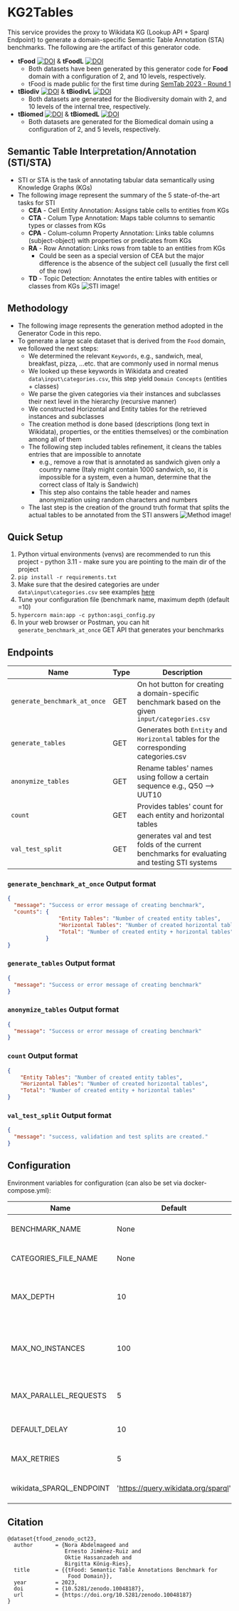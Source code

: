 # KG2Tables

This service provides the proxy to Wikidata KG (Lookup API + Sparql Endpoint) to generate a domain-specific Semantic Table Annotation (STA) benchmarks. The following are the artifact of this generator code.
* **tFood** [![DOI](https://zenodo.org/badge/DOI/10.5281/zenodo.10048187.svg)](https://doi.org/10.5281/zenodo.10048187) & **tFoodL** [![DOI](https://zenodo.org/badge/DOI/10.5281/zenodo.10277790.svg)](https://doi.org/10.5281/zenodo.10277790)
  * Both datasets have been generated by this generator code for **Food** domain with a configuration of 2, and 10 levels, respectively. 
  * tFood is made public for the first time during [SemTab 2023 - Round 1](https://sem-tab-challenge.github.io/2023/)
* **tBiodiv** [![DOI](https://zenodo.org/badge/DOI/10.5281/zenodo.10283015.svg)](https://doi.org/10.5281/zenodo.10283015)
 & **tBiodivL** [![DOI](https://zenodo.org/badge/DOI/10.5281/zenodo.10283083.svg)](https://doi.org/10.5281/zenodo.10283083)
  * Both datasets are generated for the Biodiversity domain with 2, and 10 levels of the internal tree, respectively. 
* **tBiomed** [![DOI](https://zenodo.org/badge/DOI/10.5281/zenodo.10283103.svg)](https://doi.org/10.5281/zenodo.10283103)
 & **tBiomedL** [![DOI](https://zenodo.org/badge/DOI/10.5281/zenodo.10283119.svg)](https://doi.org/10.5281/zenodo.10283119)
  * Both datasets are generated for the Biomedical domain using a configuration of 2, and 5 levels, respectively. 
## Semantic Table Interpretation/Annotation (STI/STA) 
* STI or STA is the task of annotating tabular data semantically using Knowledge Graphs (KGs)
* The following image represent the summary of the 5 state-of-the-art tasks for STI
  * **CEA** - Cell Entity Annotation: Assigns table cells to entities from KGs
  * **CTA** - Colum Type Annotation: Maps table columns to semantic types or classes from KGs
  * **CPA** - Colum-column Property Annotation: Links table columns (subject-object) with properties or predicates from KGs
  * **RA** - Row Annotation: Links rows from table to an entities from KGs
    * Could be seen as a special version of CEA but the major difference is the absence of the subject cell (usually the first cell of the row)
  * **TD** - Topic Detection: Annotates the entire tables with entities or classes from KGs 
![STI image!](imgs/STI.png)


## Methodology
* The following image represents the generation method adopted in the Generator Code in this repo.
* To generate a large scale dataset that is derived from the `Food` domain, we followed the next steps:
  * We determined the relevant `Keywords`, e.g., sandwich, meal, breakfast, pizza, ...etc. that are commonly used in normal menus
  * We looked up these keywords in Wikidata and created `data\input\categories.csv`, this step yield `Domain Concepts` (entities + classes)
  * We parse the given categories via their instances and subclasses their next level in the hierarchy (recursive manner)
  * We constructed Horizontal and Entity tables for the retrieved instances and subclasses
  * The creation method is done based (descriptions (long text in Wikidata), properties, or the entities themselves) or the combination among all of them
  * The following step included tables refinement, it cleans the tables entries that are impossible to annotate 
    * e.g., remove a row that is annotated as sandwich given only a country name (Italy might contain 1000 sandwich, so, it is impossible for a system, even a human, determine that the correct class of Italy is Sandwich)
    * This step also contains the table header and names anonymization using random characters and numbers
  * The last step is the creation of the ground truth format that splits the actual tables to be annotated from the STI answers
![Method image!](imgs/methodology.png)


## Quick Setup 

1. Python virtual environments (venvs) are recommended to run this project - python 3.11 - make sure you are pointing to the main dir of the project
2. ```pip install -r requirements.txt```
3. Make sure that the desired categories are under `data\input\categories.csv` see examples [here](https://github.com/fusion-jena/KG2Tables/tree/main/data/input)
4. Tune your configuration file (benchmark name, maximum depth (default =10)
5. ```hypercorn main:app -c python:asgi_config.py```
6. In your web browser or Postman, you can hit ```generate_benchmark_at_once``` GET API that generates your benchmarks 


## Endpoints
| Name                          | Type | Description                                                                                      |
|-------------------------------|------|--------------------------------------------------------------------------------------------------|
| `generate_benchmark_at_once`  | GET  | On hot button for creating a domain-specific benchmark based on the given `input/categories.csv` |
| `generate_tables`             | GET  | Generates both `Entity` and `Horizontal` tables for the corresponding categories.csv             |
| `anonymize_tables`            | GET  | Rename tables' names using follow a certain sequence  e.g., Q50 --> UUT10                        |
| `count`                       | GET  | Provides tables' count for each entity and horizontal tables                                     | 
| `val_test_split`              | GET  | generates val and test folds of the current benchmarks for evaluating and testing STI systems    | 



### `generate_benchmark_at_once` Output format

```json
{
  "message": "Success or error message of creating benchmark",
  "counts": {
                "Entity Tables": "Number of created entity tables",
                "Horizontal Tables": "Number of created horizontal tables",
                "Total": "Number of created entity + horizontal tables"  
            }
}
```


### `generate_tables` Output format



```json
{
  "message": "Success or error message of creating benchmark"
}
```

### `anonymize_tables` Output format

```json
{
  "message": "Success or error message of creating benchmark"
}
```

### `count` Output format

```json
{
    "Entity Tables": "Number of created entity tables",
    "Horizontal Tables": "Number of created horizontal tables",
    "Total": "Number of created entity + horizontal tables"     
}
```

### `val_test_split` Output format

```json
{
  "message": "success, validation and test splits are created."   
}
```

## Configuration

Environment variables for configuration (can also be set via docker-compose.yml):

| Name                     | Default                             | Description                                                                                                   |
|--------------------------|-------------------------------------|---------------------------------------------------------------------------------------------------------------|
| BENCHMARK_NAME           | None                                | Name of the benchmark we would like to create.                                                                |
| CATEGORIES_FILE_NAME     | None                                | Input domain related concepts from the target KG.                                                             |
| MAX_DEPTH                | 10                                  | Maximum level of recursive function to build the hierarchy of the domain concepts.                            |
| MAX_NO_INSTANCES         | 100                                 | Tree pruning threshold that set the maximum number of instances/subclasses to be retrieve per domain concept. |
| MAX_PARALLEL_REQUESTS    | 5                                   | maximum number of parallel requests. Used to prevent IP-bans from Wikidata.                                   |
| DEFAULT_DELAY            | 10                                  | default delay upon HTTP error (429, 500, ...); in seconds.                                                    |
| MAX_RETRIES              | 5                                   | maximum number of retries upon HTTP errors.                                                                   |
| wikidata_SPARQL_ENDPOINT | 'https://query.wikidata.org/sparql' | Wikidata endpoint that hits to construct the benchmark.                                                       |

## Citation
```commandline
@dataset{tfood_zenodo_oct23,
  author       = {Nora Abdelmageed and
                  Ernesto Jimènez-Ruiz and
                  Oktie Hassanzadeh and
                  Birgitta König-Ries},
  title        = {{tFood: Semantic Table Annotations Benchmark for 
                   Food Domain}},  
  year         = 2023,  
  doi          = {10.5281/zenodo.10048187},
  url          = {https://doi.org/10.5281/zenodo.10048187}
}
```
